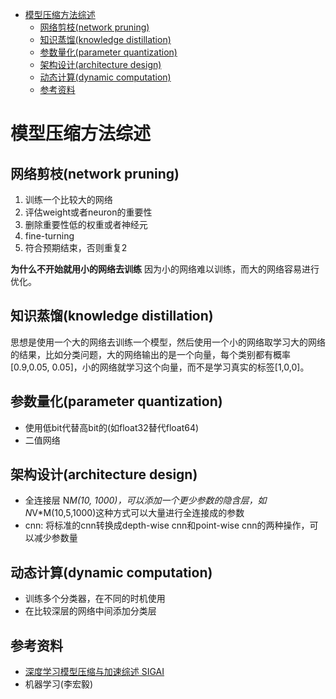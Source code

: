 
- [模型压缩方法综述](#%e6%a8%a1%e5%9e%8b%e5%8e%8b%e7%bc%a9%e6%96%b9%e6%b3%95%e7%bb%bc%e8%bf%b0)
  - [网络剪枝(network pruning)](#%e7%bd%91%e7%bb%9c%e5%89%aa%e6%9e%9dnetwork-pruning)
  - [知识蒸馏(knowledge distillation)](#%e7%9f%a5%e8%af%86%e8%92%b8%e9%a6%8fknowledge-distillation)
  - [参数量化(parameter quantization)](#%e5%8f%82%e6%95%b0%e9%87%8f%e5%8c%96parameter-quantization)
  - [架构设计(architecture design)](#%e6%9e%b6%e6%9e%84%e8%ae%be%e8%ae%a1architecture-design)
  - [动态计算(dynamic computation)](#%e5%8a%a8%e6%80%81%e8%ae%a1%e7%ae%97dynamic-computation)
  - [参考资料](#%e5%8f%82%e8%80%83%e8%b5%84%e6%96%99)

# 模型压缩方法综述

## 网络剪枝(network pruning)

1. 训练一个比较大的网络
2. 评估weight或者neuron的重要性
3. 删除重要性低的权重或者神经元
4. fine-turning
5. 符合预期结束，否则重复2

**为什么不开始就用小的网络去训练**
因为小的网络难以训练，而大的网络容易进行优化。


## 知识蒸馏(knowledge distillation)

思想是使用一个大的网络去训练一个模型，然后使用一个小的网络取学习大的网络的结果，比如分类问题，大的网络输出的是一个向量，每个类别都有概率[0.9,0.05, 0.05]，小的网络就学习这个向量，而不是学习真实的标签[1,0,0]。

## 参数量化(parameter quantization)

- 使用低bit代替高bit的(如float32替代float64)
- 二值网络

## 架构设计(architecture design)

- 全连接层 N*M(10, 1000)，可以添加一个更少参数的隐含层，如 N*V*M(10,5,1000)这种方式可以大量进行全连接成的参数
- cnn: 将标准的cnn转换成depth-wise cnn和point-wise cnn的两种操作，可以减少参数量

## 动态计算(dynamic computation)

- 训练多个分类器，在不同的时机使用
- 在比较深层的网络中间添加分类层


## 参考资料

- [深度学习模型压缩与加速综述
SIGAI](https://zhuanlan.zhihu.com/p/67871864)
- 机器学习(李宏毅)
